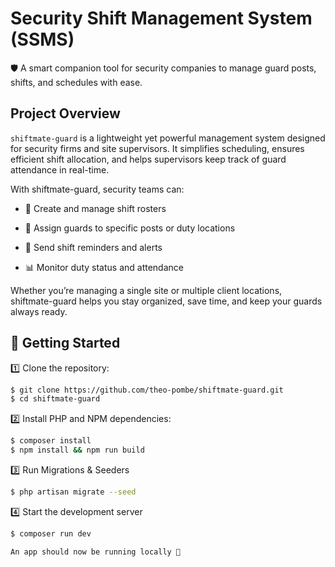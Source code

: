 # Security Shift Management System (SSMS)

🛡️ A smart companion tool for security companies to manage guard posts, shifts, and schedules with ease.

## Project Overview

`shiftmate-guard` is a lightweight yet powerful management system designed for security firms and site supervisors. It simplifies scheduling, ensures efficient shift allocation, and helps supervisors keep track of guard attendance in real-time.

With shiftmate-guard, security teams can:

-   📅 Create and manage shift rosters

-   👮 Assign guards to specific posts or duty locations

-   🔔 Send shift reminders and alerts

-   📊 Monitor duty status and attendance

Whether you’re managing a single site or multiple client locations, shiftmate-guard helps you stay organized, save time, and keep your guards always ready.

## 🚀 Getting Started

1️⃣ Clone the repository:

```bash
$ git clone https://github.com/theo-pombe/shiftmate-guard.git
$ cd shiftmate-guard
```

2️⃣ Install PHP and NPM dependencies:

```bash
$ composer install
$ npm install && npm run build
```

3️⃣ Run Migrations & Seeders

```bash
$ php artisan migrate --seed
```

4️⃣ Start the development server

```bash
$ composer run dev
```

`An app should now be running locally 🎉`
